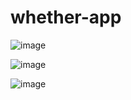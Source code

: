 # whether-app

![image](https://user-images.githubusercontent.com/91896882/146746351-e4ee0e45-f48b-49dd-9946-e36a585f1c8e.png)

![image](https://user-images.githubusercontent.com/91896882/146746485-c0874d76-e0d6-47c4-b8c9-d0fc92e99079.png)

![image](https://user-images.githubusercontent.com/91896882/146746553-5b9f14fd-0c78-4240-bcbd-7a7391e44327.png)


